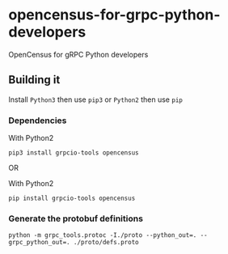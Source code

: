 # opencensus-for-grpc-python-developers
OpenCensus for gRPC Python developers

## Building it

Install `Python3` then use `pip3`
or
`Python2` then use `pip`

### Dependencies

With Python2
```shell
pip3 install grpcio-tools opencensus
```

OR

With Python2
```shell
pip install grpcio-tools opencensus
````

### Generate the protobuf definitions
```shell
python -m grpc_tools.protoc -I./proto --python_out=. --grpc_python_out=. ./proto/defs.proto
```
